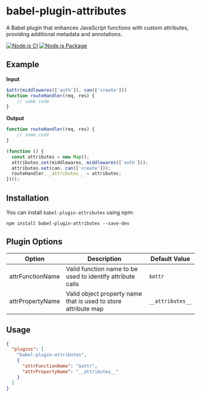 # babel-plugin-attributes

A Babel plugin that enhances JavaScript functions with custom attributes, providing additional metadata and annotations.

[![Node.js CI](https://github.com/jan53n/babel-plugin-attributes/actions/workflows/node.js.yml/badge.svg?branch=master)](https://github.com/jan53n/babel-plugin-attributes/actions/workflows/node.js.yml) [![Node.js Package](https://github.com/jan53n/babel-plugin-attributes/actions/workflows/npm-publish.yml/badge.svg)](https://github.com/jan53n/babel-plugin-attributes/actions/workflows/npm-publish.yml)

## Example

**Input**
```javascript
$attr(middlewares(['auth']), can(['create']))
function routeHandler(req, res) {
    // some code
}
```

**Output**
```javascript
function routeHandler(req, res) {
    // some code
}

(function () {
  const attributes = new Map();
  attributes.set(middlewares, middlewares(['auth']));
  attributes.set(can, can(['create']));
  routeHandler.__attributes__ = attributes;
})();
```

## Installation

You can install `babel-plugin-attributes` using npm:

```shell
npm install babel-plugin-attributes --save-dev
```

## Plugin Options

| Option            | Description                                                | Default Value |
| ----------------- | ---------------------------------------------------------- | ------------- |
| attrFunctionName  | Valid function name to be used to identify attribute calls | `$attr`       |
| attrPropertyName  | Valid object property name that is used to store attribute map | `__attributes__`       |

## Usage

```json
{
  "plugins": [
    "babel-plugin-attributes",
    {
      "attrFunctionName": "$attr",
      "attrPropertyName": "__attributes__"
    }
  ]
}
```

